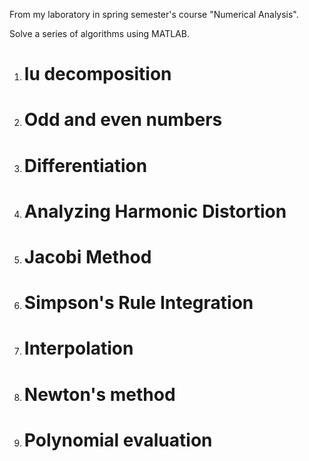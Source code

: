 From my laboratory in spring semester's course "Numerical Analysis".

Solve a series of algorithms using MATLAB.

1. # lu decomposition
2. # Odd and even numbers
3. # Differentiation
4. # Analyzing Harmonic Distortion
5. # Jacobi Method
6. # Simpson's Rule Integration
7. # Interpolation
8. # Newton's method
9. # Polynomial evaluation
